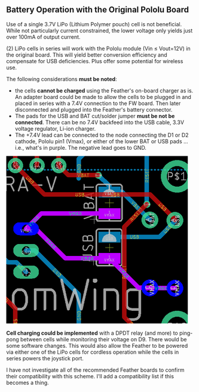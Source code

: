 ## Battery Operation with the Original Pololu Board

Use of a single 3.7V LiPo (Lithium Polymer pouch) cell is not beneficial. While not particularly current constrained, the lower voltage only yields just over 100mA of output current.

(2) LiPo cells in series will work with the Pololu module  (Vin ≤ Vout=12V) in the original board. This will yield better conversion efficiency and compensate for USB deficiencies. Plus offer some potential for wireless use.

The following considerations **must be noted**:

* the cells **cannot be charged** using the Feather's on-board charger as is. An adapter board could be made to allow the cells to be plugged in and placed in series with a 7.4V connection to the FW board. Then later disconnected and plugged into the Feather's battery connector.
* The pads for the USB and BAT cut/solder jumper **must be not be connected**. There can be no 7.4V backfeed into the USB cable, 3.3V voltage regulator, Li-ion charger.
* The +7.4V lead can be connected to the node connecting the D1 or D2 cathode, Pololu pin1 (Vmax), or either of the lower BAT or USB pads ... i.e., what's in purple. The negative lead goes to GND.

![Vmax node](../img/FW-Vmax.png)



**Cell charging could be implemented** with a DPDT relay (and more) to ping-pong between cells while monitoring their voltage on D9. There would be some software changes. This would also allow the Feather to be powered via either one of the LiPo cells for cordless operation while the cells in series powers the joystick port.

I have not investigate all of the recommended Feather boards to confirm their compatibility with this scheme. I'll add a compatibility list if this becomes a thing.